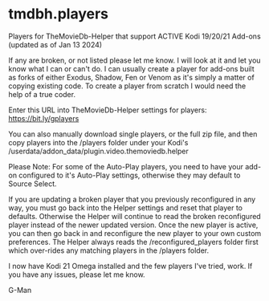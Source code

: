 # tmdbh.players

Players for TheMovieDb-Helper that support ACTIVE Kodi 19/20/21 Add-ons (updated as of Jan 13 2024) 

If any are broken, or not listed please let me know. I will look at it and let you know what I can or can't do. 
I can usually create a player for add-ons built as forks of either Exodus, Shadow, Fen or Venom as it's simply a matter of copying existing code. To create a player from scratch I would need the help of a true coder.

Enter this URL into TheMovieDb-Helper settings for players: https://bit.ly/gplayers

You can also manually download single players, or the full zip file, and then copy players into the /players folder under your Kodi's /userdata/addon_data/plugin.video.themoviedb.helper 

Please Note: For some of the Auto-Play players, you need to have your add-on configured to it's Auto-Play settings, otherwise they may default to Source Select.

If you are updating a broken player that you previously reconfigured in any way, you must go back into the Helper settings and reset that player to defaults. Otherwise the Helper will continue to read the broken reconfigured player instead of the newer updated version. Once the new player is active, you can then go back in and reconfigure the new player to your own custom preferences. The Helper always reads the /reconfigured_players folder first which over-rides any matching players in the /players folder. 

I now have Kodi 21 Omega installed and the few players I've tried, work. If you have any issues, please let me know.

G-Man